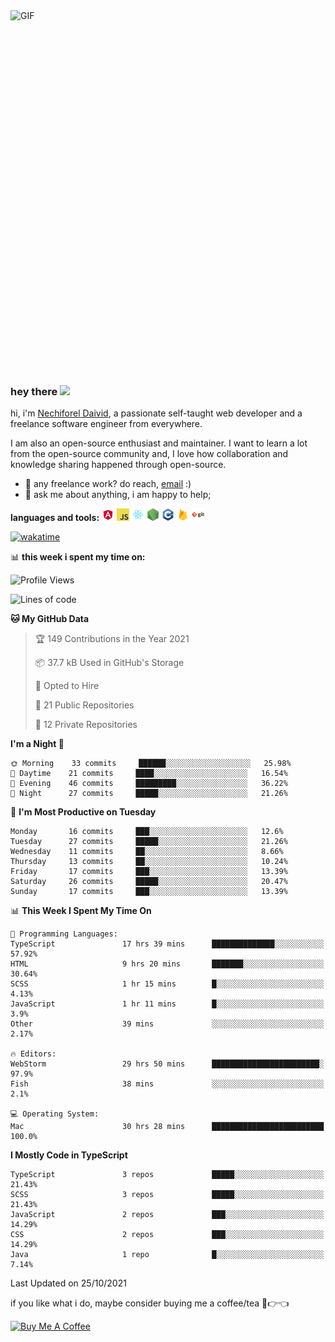   <img align="right" alt="GIF" src="https://github.com/NsdHSO/profile/blob/main/project-app.gif" width="100%" height="600" />


### hey there <img src="https://media.giphy.com/media/hvRJCLFzcasrR4ia7z/giphy.gif" width="25px">



hi, i'm [Nechiforel Daivid](https://github.com/NsdHSO/NsdHSO/blob/main/README.md), a passionate self-taught web developer and a freelance software engineer from everywhere.

I am also an open-source enthusiast and maintainer. I want to learn a lot from the open-source community and, I love how collaboration and knowledge sharing happened through open-source.

- 💼  any freelance work? do reach, [email](nechiforelsamuel@yahoo.com) :)
- 💬  ask me about anything, i am happy to help;

**languages and tools:**
<code><img height="20" src="https://raw.githubusercontent.com/github/explore/80688e429a7d4ef2fca1e82350fe8e3517d3494d/topics/angular/angular.png"></code>
<code><img height="20" src="https://raw.githubusercontent.com/github/explore/80688e429a7d4ef2fca1e82350fe8e3517d3494d/topics/javascript/javascript.png"></code>
<code><img height="20" src="https://raw.githubusercontent.com/github/explore/80688e429a7d4ef2fca1e82350fe8e3517d3494d/topics/react/react.png"></code>
<code><img height="20" src="https://raw.githubusercontent.com/github/explore/80688e429a7d4ef2fca1e82350fe8e3517d3494d/topics/nodejs/nodejs.png"></code>
<code><img height="20" src="https://raw.githubusercontent.com/github/explore/80688e429a7d4ef2fca1e82350fe8e3517d3494d/topics/cpp/cpp.png"></code>
<code><img height="20" src="https://raw.githubusercontent.com/github/explore/80688e429a7d4ef2fca1e82350fe8e3517d3494d/topics/firebase/firebase.png"></code>
<code><img height="20" src="https://raw.githubusercontent.com/github/explore/80688e429a7d4ef2fca1e82350fe8e3517d3494d/topics/git/git.png"></code>

[![wakatime](https://wakatime.com/badge/github/NsdHSO/vorkurt.svg)](https://wakatime.com/badge/github/NsdHSO/vorkurt)



📊 **this week i spent my time on:**
<!--START_SECTION:waka-->
![Profile Views](http://img.shields.io/badge/Profile%20Views-0-blue)

![Lines of code](https://img.shields.io/badge/From%20Hello%20World%20I%27ve%20Written-1.7%20million%20lines%20of%20code-blue)

**🐱 My GitHub Data** 

> 🏆 149 Contributions in the Year 2021
 > 
> 📦 37.7 kB Used in GitHub's Storage 
 > 
> 💼 Opted to Hire
 > 
> 📜 21 Public Repositories 
 > 
> 🔑 12 Private Repositories  
 > 
**I'm a Night 🦉** 

```text
🌞 Morning    33 commits     ██████░░░░░░░░░░░░░░░░░░░   25.98% 
🌆 Daytime    21 commits     ████░░░░░░░░░░░░░░░░░░░░░   16.54% 
🌃 Evening    46 commits     █████████░░░░░░░░░░░░░░░░   36.22% 
🌙 Night      27 commits     █████░░░░░░░░░░░░░░░░░░░░   21.26%

```
📅 **I'm Most Productive on Tuesday** 

```text
Monday       16 commits     ███░░░░░░░░░░░░░░░░░░░░░░   12.6% 
Tuesday      27 commits     █████░░░░░░░░░░░░░░░░░░░░   21.26% 
Wednesday    11 commits     ██░░░░░░░░░░░░░░░░░░░░░░░   8.66% 
Thursday     13 commits     ██░░░░░░░░░░░░░░░░░░░░░░░   10.24% 
Friday       17 commits     ███░░░░░░░░░░░░░░░░░░░░░░   13.39% 
Saturday     26 commits     █████░░░░░░░░░░░░░░░░░░░░   20.47% 
Sunday       17 commits     ███░░░░░░░░░░░░░░░░░░░░░░   13.39%

```


📊 **This Week I Spent My Time On** 

```text
💬 Programming Languages: 
TypeScript               17 hrs 39 mins      ██████████████░░░░░░░░░░░   57.92% 
HTML                     9 hrs 20 mins       ███████░░░░░░░░░░░░░░░░░░   30.64% 
SCSS                     1 hr 15 mins        █░░░░░░░░░░░░░░░░░░░░░░░░   4.13% 
JavaScript               1 hr 11 mins        █░░░░░░░░░░░░░░░░░░░░░░░░   3.9% 
Other                    39 mins             ░░░░░░░░░░░░░░░░░░░░░░░░░   2.17%

🔥 Editors: 
WebStorm                 29 hrs 50 mins      ████████████████████████░   97.9% 
Fish                     38 mins             ░░░░░░░░░░░░░░░░░░░░░░░░░   2.1%

💻 Operating System: 
Mac                      30 hrs 28 mins      █████████████████████████   100.0%

```

**I Mostly Code in TypeScript** 

```text
TypeScript               3 repos             █████░░░░░░░░░░░░░░░░░░░░   21.43% 
SCSS                     3 repos             █████░░░░░░░░░░░░░░░░░░░░   21.43% 
JavaScript               2 repos             ███░░░░░░░░░░░░░░░░░░░░░░   14.29% 
CSS                      2 repos             ███░░░░░░░░░░░░░░░░░░░░░░   14.29% 
Java                     1 repo              █░░░░░░░░░░░░░░░░░░░░░░░░   7.14%

```



 Last Updated on 25/10/2021
<!--END_SECTION:waka-->

if you like what i do, maybe consider buying me a coffee/tea 🥺👉👈

<a href="https://www.buymeacoffee.com/HSOD" target="_blank"><img src="https://cdn.buymeacoffee.com/buttons/v2/default-red.png" alt="Buy Me A Coffee" width="150" ></a>



